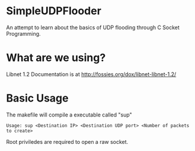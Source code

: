 SimpleUDPFlooder
================

An attempt to learn about the basics of UDP flooding through C Socket Programming. 

What are we using?
==================

Libnet 1.2 
Documentation is at http://fossies.org/dox/libnet-libnet-1.2/

Basic Usage
===========

The makefile will compile a executable called "sup" 
```
Usage: sup <Destination IP> <Destination UDP port> <Number of packets to create>
```
Root priviledes are required to open a raw socket. 
